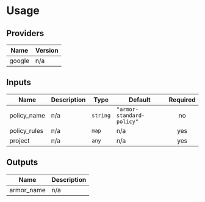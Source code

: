# Usage
<!--- BEGIN_TF_DOCS --->
## Providers

| Name | Version |
|------|---------|
| google | n/a |

## Inputs

| Name | Description | Type | Default | Required |
|------|-------------|------|---------|:-----:|
| policy\_name | n/a | `string` | `"armor-standard-policy"` | no |
| policy\_rules | n/a | `map` | n/a | yes |
| project | n/a | `any` | n/a | yes |

## Outputs

| Name | Description |
|------|-------------|
| armor\_name | n/a |
<!--- END_TF_DOCS --->

